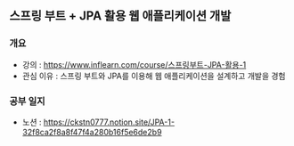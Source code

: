 ## 스프링 부트 + JPA 활용 웹 애플리케이션 개발
### 개요
- 강의 : https://www.inflearn.com/course/스프링부트-JPA-활용-1
- 관심 이유 : 스프링 부트와 JPA를 이용해 웹 애플리케이션을 설계하고 개발을 경험

### 공부 일지
- 노션 : https://ckstn0777.notion.site/JPA-1-32f8ca2f8a8f47f4a280b16f5e6de2b9